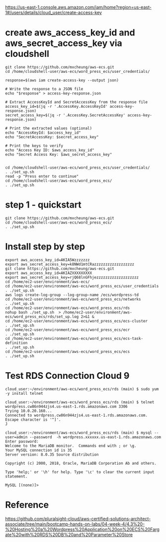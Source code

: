 
https://us-east-1.console.aws.amazon.com/iam/home?region=us-east-1#/users/details/cloud_user/create-access-key


# create aws_access_key_id and aws_secret_access_key via cloudshell
```
git clone https://github.com/mxcheung/aws-ecs.git
cd /home/cloudshell-user/aws-ecs/word_press_ecs/user_credentials/

response=$(aws iam create-access-key --output json)

# Write the response to a JSON file
echo "$response" > access-key-response.json

# Extract AccessKeyId and SecretAccessKey from the response file
access_key_id=$(jq -r '.AccessKey.AccessKeyId' access-key-response.json)
secret_access_key=$(jq -r '.AccessKey.SecretAccessKey' access-key-response.json)

# Print the extracted values (optional)
echo "AccessKeyId: $access_key_id"
echo "SecretAccessKey: $secret_access_key"

# Print the keys to verify
echo "Access Key ID: $aws_access_key_id"
echo "Secret Access Key: $aws_secret_access_key"


cd /home/cloudshell-user/aws-ecs/word_press_ecs/user_credentials/
. ./set_up.sh
read -p "Press enter to continue"
cd /home/cloudshell-user/aws-ecs/word_press_ecs/
. ./set_up.sh

```

 

# step 1 - quickstart
```
git clone https://github.com/mxcheung/aws-ecs.git
cd /home/cloudshell-user/aws-ecs/word_press_ecs/
. ./set_up.sh
```



# Install step by step

```
export aws_access_key_id=AKIA5Wzzzzzzz
export aws_secret_access_key=k8NWd1mtCRazzzzzzzzzzzzzzzzzz
git clone https://github.com/mxcheung/aws-ecs.git
export aws_access_key_id=AKIAZXXXXXXXXX
export aws_secret_access_key=rjQ68lnGFhjezzzzzzzzzzzzzzzzzzz
cd /home/ec2-user/environment/aws-ecs/
cd /home/ec2-user/environment/aws-ecs/word_press_ecs/user_credentials
. ./set_up.sh
aws logs create-log-group --log-group-name /ecs/wordpress-td
cd /home/ec2-user/environment/aws-ecs/word_press_ecs/networks
. ./set_up.sh
cd /home/ec2-user/environment/aws-ecs/word_press_ecs/rds
nohup bash ./set_up.sh  > /home/ec2-user/environment/aws-ecs/word_press_ecs/rds/set_up.log 2>&1 &
cd /home/ec2-user/environment/aws-ecs/word_press_ecs/ecs-cluster
. ./set_up.sh
cd /home/ec2-user/environment/aws-ecs/word_press_ecs/ecr
. ./set_up.sh
cd /home/ec2-user/environment/aws-ecs/word_press_ecs/ecs-task-definition
. ./set_up.sh
cd /home/ec2-user/environment/aws-ecs/word_press_ecs/ecs
. ./set_up.sh

```

# Test RDS Connection Cloud 9
```
cloud_user:~/environment/aws-ecs/word_press_ecs/rds (main) $ sudo yum -y install telnet

cloud_user:~/environment/aws-ecs/word_press_ecs/rds (main) $ telnet wordpress.cw86n944zjs4.us-east-1.rds.amazonaws.com 3306
Trying 10.0.20.160...
Connected to wordpress.cw86n944zjs4.us-east-1.rds.amazonaws.com.
Escape character is '^]'.
J
```

```
cloud_user:~/environment/aws-ecs/word_press_ecs/rds (main) $ mysql --user=admin --password  -h wordpress.xxxxxx.us-east-1.rds.amazonaws.com
Enter password: 
Welcome to the MariaDB monitor.  Commands end with ; or \g.
Your MySQL connection id is 35
Server version: 8.0.35 Source distribution

Copyright (c) 2000, 2018, Oracle, MariaDB Corporation Ab and others.

Type 'help;' or '\h' for help. Type '\c' to clear the current input statement.

MySQL [(none)]>
```

# Reference
https://github.com/pluralsight-cloud/aws-certified-solutions-architect-associate/tree/main/bootcamp-hands-on-labs/04-week-4/4.3%20-%20Hosting%20a%20Wordpress%20Application%20on%20ECS%20Fargate%20with%20RDS%20DB%20and%20Parameter%20Store
